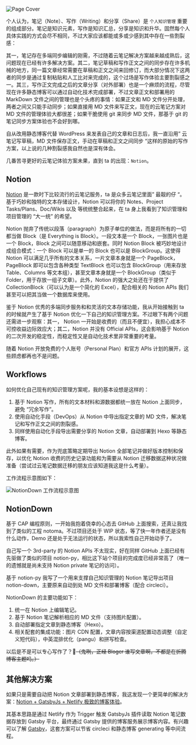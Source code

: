 
![Page Cover](https://www.notion.so/image/https%3A%252F%252Fwww.notion.so%252Fimages%252Fpage-cover%252Fwoodcuts_16.jpg)

<!-- draft

1. 背景
1. Notion
1. Solution & Workflows
1. 流程图
    1. refer：[https://github.com/soruly/trace.moe#overview](https://github.com/soruly/trace.moe#overview)
1. NotionDown

-->

个人认为，笔记（Note）、写作（Writing）和分享（Share）是 `个人知识管理` 重要的组成部分。笔记是知识元素，写作是知识汇总，分享是知识和升华。固然每个人具体实践的方式会尽不相同，不过大家应该都能或多或少感到其中存在一些割裂感：

其一，笔记存在多端同步编辑的刚需，不过随着云笔记解决方案越来越成熟后，这问题现在已经有许多解决方案。其二，笔记草稿和写作正文之间的同步存在许多机械的地方，同一篇文章经常需要在草稿和正文之间来回修订，而大部分情况下这两者的同步是通过复制粘贴和人工比对来完成的，这个过场是写作体验主要割裂感之一。其三，写作正文完成之后的文章分享（对外部署）也是一个麻烦的流程，尽管现在许多静态博客可以通过自动化技术完成部署，不过文章正文和部署用的 MarkDown 文件之间的管理也是个头疼的事情：如果正文和 MD 文件分开处理，两者之间又只能手动同步；如果直接用 MD 文件来写正文，现在的云笔记方案对 MD 文件的管理体验大都很差；如果干脆使用 git 来同步 MD 文件，那基于 git 的笔记同步方案体验也不会好到哪。

自从改用静态博客代替 WordPress 来发表自己的文章和日志后，我一直沿用” 云笔记写草稿，MD 文件保存正文，手动在草稿和正文之间同步 “这样的原始的写作方案，以上说的几种割裂感我自然也是深有体会。

几番苦寻更好的云笔记体验方案未果，直到 ta 的出现：`Notion`。



## Notion

[Notion](http://notion.so) 是一款时下比较流行的云笔记服务，ta 是众多云笔记里面” 最靓的仔 “。基于巧妙和独特的文本存储设计，Notion 可以将你的 Notes、Project Tasks/Plans、Doc/Wikis 以及  等统统整合起来，在 ta 身上我看到了知识管理和项目管理的 “大一统” 的希望。

Notion 抛弃了传统以段落（paragraph）为原子单位的做法，而是将所有的一切都当做 Block（是 Everything is Block）。一段文本是一个 Block，一张图片也是一个 Block，Block 之间可以随意移动和嵌套。同时 Notion Block 被巧妙地设计成组合模式：一个 Block 可以是单一的 Block 也可以是 BlockGroup。这使得 Notion 可以满足几乎所有的文本关系，一片文章本身就是一个 PageBlock，PageBlock 即可以包含各种类型 TextBlock 也可以包含 BlockGroup（用来存放 Table、Columns 等文本组），甚至文章本身就是一个 BlockGroup（类似于 Folder，用于存放一组子文章）。此外，Notion 的强大之处还在于提供了 CollectionBlock（可以认为是一个简化的 Excel），配合相关的 Notion APIs 我们甚至可以把其当做一个数据库来使用。

鉴于 Notion 优秀的多端同步服务和和灵活的文本存储功能，我从开始接触到 ta 的时候就产生了基于 Notion 优化一下自己的知识管理方案。不过眼下有两个问题还需进一步观察：其一， Notion 一开始是收费的（而且不便宜），我担心成本不可控收益边际效应大；其二，Notion 并没有 Official APIs，这会影响基于 Notion 的二次开发的稳定性，而稳定性又是自动化技术里非常重要的考量。

随着 Notion 开放免费的个人账号（Personal Plan）和官方 APIs 计划的展开，这些顾虑都再也不是问题。

## Workflows

如何优化自己现有的知识管理方案呢，我的基本设想是这样的：

1. 基于 Notion 写作，所有的文本材料和源数据都统一放在 Notion 上面同步，避免 “冗余写作”。
1. 使用自动化手段（DevOps）从 Notion 中导出指定文章的 MD 文件，解决笔记和写作正文之间的割裂感。
1. 同样使用自动化手段导出需要分享的 Notion 文章，自动部署到 Hexo 等静态博客。

此外如果有需要，作为兜底策略定期导出 Notion 全部笔记并做好版本控制和保存，以优化 Notion 收费的历史记录功能和为需要从 Notion 迁移数据这种状况做准备（尝试过云笔记数据迁移的朋友应该知道我这是什么考量）。

工作流程示意图如下：

![NotionDown 工作流程示意图](https://s3.us-west-2.amazonaws.com/secure.notion-static.com/737ff770-dc4c-44e3-ba32-90c98bd8bd33/Untitled.png?X-Amz-Algorithm=AWS4-HMAC-SHA256&X-Amz-Credential=AKIAT73L2G45O3KS52Y5%2F20210530%2Fus-west-2%2Fs3%2Faws4_request&X-Amz-Date=20210530T115049Z&X-Amz-Expires=86400&X-Amz-Signature=73e854b4766805674e4759ba0a0857e3e8994864f73d2376e21f11b629d73e61&X-Amz-SignedHeaders=host)

## NotionDown

基于 CAP 编程原则，一开始我抱着侥幸的心态去 GitHub 上面搜索，还真让我找到了类似的工程 notoma。不过项目还处于 WIP  状态，等了快一年作者还是没有什么动作，Demo 还是处于无法运行的状态，所以我索性自己开始动手了。

自己写一个 3rd-party 的 Notion APIs 不太现实，好在同样 GitHub 上面已经有先驱做了类似的项目 notion-py，相比这下站个项目的完成度已经非常高了（唯一的遗憾就是尚未支持 Notion private 笔记的访问）。

基于 notion-py 我写了一个用来支撑自己知识管理的 Notion 笔记导出项目 notion-down，主要原来自动到处 MD 文件和部署博客（配合 circleci）。

NotionDown 的主要功能如下：

1. 统一在 Notion 上编辑笔记。
1. 基于 Notion 笔记解析相应的 MD 文件（支持图片配置）。
1. 自动部署指定文章到静态博客（Hexo）。
1. 相关配套的集成功能：图片 CDN 配置，文章内容按渠道配置动态调整（自定义短代码），中英混排优化（pangu）和拼写检查。

以后是不是可以专心写作了？🤣~~（鬼咧，正经 Bloger 谁写文章啊，不都是在折腾博客主题吗。）~~

## 其他解决方案

如果只是需要自动把 Notion 文章部署到静态博客，我这发现一个更简单的解决方案：[Notion + GatsbyJs + Netlify 极致的博客体验](https://chenhuichao.com/c32f80ee1ca84d45aaf63ee170e3c267)。

其基本思路是通过 Netlify 作为 Trigger 触发 GatsbyJs 插件读取 Notion 笔记数据存放到 Gatsby 平台，最终通过 Gatsby 提供的博客服务展示博客内容。有兴趣可以了解 [Gatsby](https://www.gatsbyjs.com/)，这套方案可以节省 circleci 和静态博客 generating 等中间流程。




<!-- Generated by NotionPageWriter
notion-down.version = 0.0.1
notion-down.revision = b'79849d8'
-->